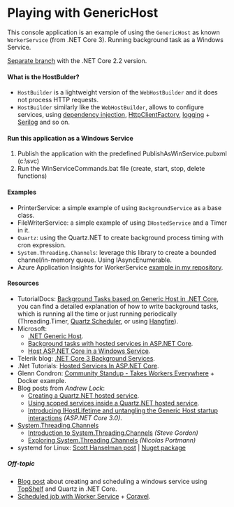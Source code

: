 # Playing with GenericHost
This console application is an example of using the `GenericHost` as known `WorkerService` (from .NET Core 3). Running background task as a Windows Service.

[Separate branch](https://github.com/19balazs86/PlayingWithGenericHost/tree/netcoreapp2.2) with the .NET Core 2.2 version.

#### What is the HostBulder?
- `HostBuilder` is a lightweight version of the `WebHostBuilder` and it does not process HTTP requests.
- `HostBuilder` similarly like the `WebHostBuilder`, allows to configure services, using [dependency injection](https://docs.microsoft.com/en-ie/aspnet/core/fundamentals/dependency-injection?view=aspnetcore-3.0), [HttpClientFactory](https://docs.microsoft.com/en-ie/aspnet/core/fundamentals/http-requests?view=aspnetcore-3.0), [logging](https://docs.microsoft.com/en-ie/aspnet/core/fundamentals/logging/?view=aspnetcore-3.0) + [Serilog](https://github.com/serilog/serilog-extensions-hosting) and so on.

#### Run this application as a Windows Service
1. Publish the application with the predefined PublishAsWinService.pubxml (c:\svc)
2. Run the WinServiceCommands.bat file (create, start, stop, delete functions)

#### Examples
- PrinterService: a simple example of using `BackgroundService` as a base class.
- FileWriterService: a simple example of using `IHostedService` and a Timer in it.
- `Quartz`: using the Quartz.NET to create background process timing with cron expression.
- `System.Threading.Channels`: leverage this library to create a bounded channel/in-memory queue. Using IAsyncEnumerable.
- Azure Application Insights for WorkerService [example in my repository](https://github.com/19balazs86/AzureAppInsights).

#### Resources
- TutorialDocs: [Background Tasks based on Generic Host in .NET Core](https://www.tutorialdocs.com/article/dotnet-generic-host.html), you can find a detailed explanation of how to write background tasks, which is running all the time or just running periodically (Threading.Timer, [Quartz Scheduler](https://www.quartz-scheduler.net/), or using [Hangfire](https://www.hangfire.io)).
- Microsoft:
  - [.NET Generic Host](https://docs.microsoft.com/en-ie/aspnet/core/fundamentals/host/generic-host?view=aspnetcore-3.0).
  - [Background tasks with hosted services in ASP.NET Core](https://docs.microsoft.com/en-ie/aspnet/core/fundamentals/host/hosted-services?view=aspnetcore-3.0).
  - [Host ASP.NET Core in a Windows Service](https://docs.microsoft.com/en-us/aspnet/core/host-and-deploy/windows-service?view=aspnetcore-3.0).
- Telerik blog: [.NET Core 3 Background Services](https://www.telerik.com/blogs/.net-core-background-services).
- .Net Tutorials: [Hosted Services In ASP.NET Core](https://dotnetcoretutorials.com/2019/01/13/hosted-services-in-asp-net-core).
- Glenn Condron: [Community Standup - Takes Workers Everywhere](https://www.youtube.com/watch?v=5AEqA035o5I&feature=youtu.be&t=1709) + Docker example.
- Blog posts from *Andrew Lock*:
  - [Creating a Quartz.NET hosted service](https://andrewlock.net/creating-a-quartz-net-hosted-service-with-asp-net-core/).
  - [Using scoped services inside a Quartz.NET hosted service](https://andrewlock.net/using-scoped-services-inside-a-quartz-net-hosted-service-with-asp-net-core/).
  - [Introducing IHostLifetime and untangling the Generic Host startup interactions](https://andrewlock.net/introducing-ihostlifetime-and-untangling-the-generic-host-startup-interactions/) *(ASP.NET Core 3.0)*.
- [System.Threading.Channels](https://docs.microsoft.com/en-us/dotnet/api/system.threading.channels?view=dotnet-plat-ext-3.0)
  - [Introduction to System.Threading.Channels](https://www.stevejgordon.co.uk/an-introduction-to-system-threading-channels) *(Steve Gordon)*
  - [Exploring System.Threading.Channels](https://ndportmann.com/system-threading-channels/) *(Nicolas Portmann)*
- systemd for Linux: [Scott Hanselman post](https://www.hanselman.com/blog/dotnetNewWorkerWindowsServicesOrLinuxSystemdServicesInNETCore.aspx) | [Nuget package](https://www.nuget.org/packages/Microsoft.Extensions.Hosting.Systemd/)

##### Off-topic
- [Blog post](https://medium.com/cheranga/creating-and-scheduling-a-windows-service-using-topshelf-and-quartz-in-net-core-aae68b8390c) about creating and scheduling a windows service using [TopShelf](http://topshelf-project.com/) and Quartz in .NET Core.
- [Scheduled job with Worker Service](https://dev.to/jamesmh/building-a-net-core-scheduled-job-worker-service-376h) + [Coravel](https://github.com/jamesmh/coravel).

